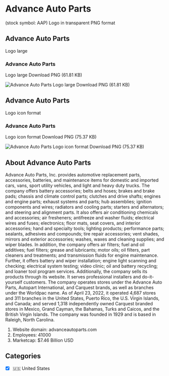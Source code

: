 # Advance Auto Parts
 (stock symbol: AAP) Logo in transparent PNG format

## Advance Auto Parts
 Logo large

### Advance Auto Parts
 Logo large Download PNG (61.81 KB)

![Advance Auto Parts
 Logo large Download PNG (61.81 KB)](/img/orig/AAP_BIG-f41c0eac.png)

## Advance Auto Parts
 Logo icon format

### Advance Auto Parts
 Logo icon format Download PNG (75.37 KB)

![Advance Auto Parts
 Logo icon format Download PNG (75.37 KB)](/img/orig/AAP-b0079122.png)

## About Advance Auto Parts


Advance Auto Parts, Inc. provides automotive replacement parts, accessories, batteries, and maintenance items for domestic and imported cars, vans, sport utility vehicles, and light and heavy duty trucks. The company offers battery accessories; belts and hoses; brakes and brake pads; chassis and climate control parts; clutches and drive shafts; engines and engine parts; exhaust systems and parts; hub assemblies; ignition components and wires; radiators and cooling parts; starters and alternators; and steering and alignment parts. It also offers air conditioning chemicals and accessories; air fresheners; antifreeze and washer fluids; electrical wires and fuses; electronics; floor mats, seat covers, and interior accessories; hand and specialty tools; lighting products; performance parts; sealants, adhesives and compounds; tire repair accessories; vent shades, mirrors and exterior accessories; washes, waxes and cleaning supplies; and wiper blades. In addition, the company offers air filters; fuel and oil additives; fuel filters; grease and lubricants; motor oils; oil filters, part cleaners and treatments; and transmission fluids for engine maintenance. Further, it offers battery and wiper installation; engine light scanning and checking; electrical system testing; video clinic; oil and battery recycling; and loaner tool program services. Additionally, the company sells its products through its website. It serves professional installers and do-it-yourself customers. The company operates stores under the Advance Auto Parts, Autopart International, and Carquest brands, as well as branches under the Worldpac name. As of April 23, 2022, it operated 4,687 stores and 311 branches in the United States, Puerto Rico, the U.S. Virgin Islands, and Canada; and served 1,318 independently owned Carquest branded stores in Mexico, Grand Cayman, the Bahamas, Turks and Caicos, and the British Virgin Islands. The company was founded in 1929 and is based in Raleigh, North Carolina.

1. Website domain: advanceautoparts.com
2. Employees: 41000
3. Marketcap: $7.46 Billion USD


## Categories
- [x] 🇺🇸 United States
